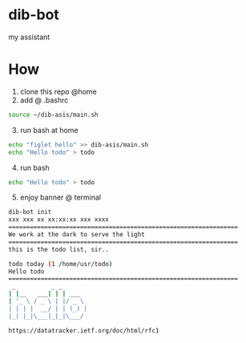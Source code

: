# dib-bot

my assistant

# How

1.  clone this repo @home
2. add @ .bashrc

```bash
source ~/dib-asis/main.sh
```

3. run bash at home

```bash
echo "figlet hello" >> dib-asis/main.sh
echo "Hello todo" > todo
```

4. run bash

```bash
echo "Hello todo" > todo
```

5. enjoy banner @ terminal

```bash
dib-bot init
xxx xxx xx xx:xx:xx xxx xxxx
================================================================
We work at the dark to serve the light
================================================================
this is the todo list, sir..

todo today (1 /home/usr/todo)
Hello todo
================================================================
 _          _ _       
| |__   ___| | | ___  
| '_ \ / _ \ | |/ _ \ 
| | | |  __/ | | (_) |
|_| |_|\___|_|_|\___/ 
```

```
https://datatracker.ietf.org/doc/html/rfc1
```
